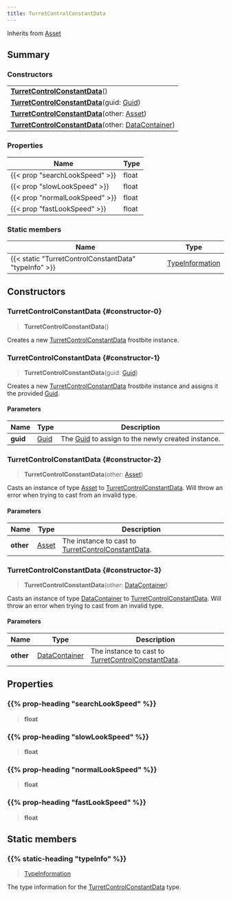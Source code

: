 ```yaml
---
title: TurretControlConstantData
---
```


Inherits from 
[Asset](/vext/ref/fb/asset)

## Summary
### Constructors
| |
| ----------- |
| **[TurretControlConstantData](#constructor-0)**() |
| **[TurretControlConstantData](#constructor-1)**(guid: [Guid](/vext/ref/shared/class/guid)) |
| **[TurretControlConstantData](#constructor-2)**(other: [Asset](/vext/ref/fb/asset)) |
| **[TurretControlConstantData](#constructor-3)**(other: [DataContainer](/vext/ref/shared/class/datacontainer)) |

### Properties
| Name | Type |
| ---- | ---- |
| {{< prop "searchLookSpeed" >}} | float |
| {{< prop "slowLookSpeed" >}} | float |
| {{< prop "normalLookSpeed" >}} | float |
| {{< prop "fastLookSpeed" >}} | float |

### Static members
| Name | Type |
| ---- | ---- |
| {{< static "TurretControlConstantData" "typeInfo" >}} | [TypeInformation](/vext/ref/shared/class/typeinformation) |

## Constructors
### TurretControlConstantData {#constructor-0}
> **TurretControlConstantData**()

Creates a new [TurretControlConstantData](/vext/ref/fb/turretcontrolconstantdata) frostbite instance.

### TurretControlConstantData {#constructor-1}
> **TurretControlConstantData**(guid: [Guid](/vext/ref/shared/class/guid))

Creates a new [TurretControlConstantData](/vext/ref/fb/turretcontrolconstantdata) frostbite instance and assigns it the provided [Guid](/vext/ref/shared/class/guid).

#### Parameters
| Name | Type | Description |
| ---- | ---- | ----------- |
| **guid** | [Guid](/vext/ref/shared/class/guid) | The [Guid](/vext/ref/shared/class/guid) to assign to the newly created instance. |

### TurretControlConstantData {#constructor-2}
> **TurretControlConstantData**(other: [Asset](/vext/ref/fb/asset))

Casts an instance of type [Asset](/vext/ref/fb/asset) to [TurretControlConstantData](/vext/ref/fb/turretcontrolconstantdata). Will throw an error when trying to cast from an invalid type.

#### Parameters
| Name | Type | Description |
| ---- | ---- | ----------- |
| **other** | [Asset](/vext/ref/fb/asset) | The instance to cast to [TurretControlConstantData](/vext/ref/fb/turretcontrolconstantdata). |

### TurretControlConstantData {#constructor-3}
> **TurretControlConstantData**(other: [DataContainer](/vext/ref/shared/class/datacontainer))

Casts an instance of type [DataContainer](/vext/ref/shared/class/datacontainer) to [TurretControlConstantData](/vext/ref/fb/turretcontrolconstantdata). Will throw an error when trying to cast from an invalid type.

#### Parameters
| Name | Type | Description |
| ---- | ---- | ----------- |
| **other** | [DataContainer](/vext/ref/shared/class/datacontainer) | The instance to cast to [TurretControlConstantData](/vext/ref/fb/turretcontrolconstantdata). |

## Properties
### {{% prop-heading "searchLookSpeed" %}}
> **float**

### {{% prop-heading "slowLookSpeed" %}}
> **float**

### {{% prop-heading "normalLookSpeed" %}}
> **float**

### {{% prop-heading "fastLookSpeed" %}}
> **float**

## Static members
### {{% static-heading "typeInfo" %}}
> [TypeInformation](/vext/ref/shared/class/typeinformation)

The type information for the [TurretControlConstantData](/vext/ref/fb/turretcontrolconstantdata) type.

